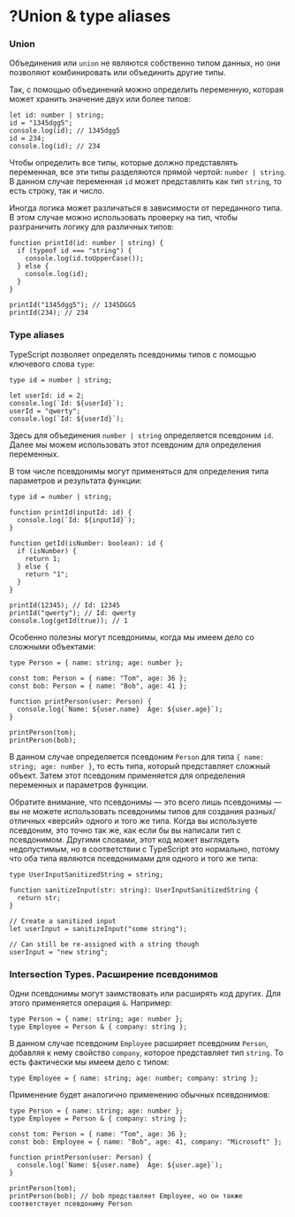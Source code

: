 # ?Union & type aliases

### Union

Объединения или `union` не являются собственно типом данных, но они позволяют комбинировать или объединить другие типы.

Так, с помощью объединений можно определить переменную, которая может хранить значение двух или более типов:

~~~
let id: number | string;
id = "1345dgg5";
console.log(id); // 1345dgg5
id = 234;
console.log(id); // 234
~~~

Чтобы определить все типы, которые должно представлять переменная, все эти типы разделяются прямой чертой: `number | string`. В данном случае переменная `id` может представлять как тип `string`, то есть строку, так и число.

Иногда логика может различаться в зависимости от переданного типа. В этом случае можно использовать проверку на тип, чтобы разграничить логику для различных типов:

~~~
function printId(id: number | string) {
  if (typeof id === "string") {
    console.log(id.toUpperCase());
  } else {
    console.log(id);
  }
}

printId("1345dgg5"); // 1345DGG5
printId(234); // 234
~~~

### Type aliases

TypeScript позволяет определять псевдонимы типов с помощью ключевого слова `type`:

~~~
type id = number | string;

let userId: id = 2;
console.log(`Id: ${userId}`);
userId = "qwerty";
console.log(`Id: ${userId}`);
~~~

Здесь для объединения `number | string` определяется псевдоним `id`. Далее мы можем использовать этот псевдоним для определения переменных.

В том числе псевдонимы могут применяться для определения типа параметров и результата функции:

~~~
type id = number | string;

function printId(inputId: id) {
  console.log(`Id: ${inputId}`);
}

function getId(isNumber: boolean): id {
  if (isNumber) {
    return 1;
  } else {
    return "1";
  }
}

printId(12345); // Id: 12345
printId("qwerty"); // Id: qwerty
console.log(getId(true)); // 1
~~~

Особенно полезны могут псевдонимы, когда мы имеем дело со сложными объектами:

~~~
type Person = { name: string; age: number };

const tom: Person = { name: "Tom", age: 36 };
const bob: Person = { name: "Bob", age: 41 };

function printPerson(user: Person) {
  console.log(`Name: ${user.name}  Age: ${user.age}`);
}

printPerson(tom);
printPerson(bob);
~~~

В данном случае определяется псевдоним `Person` для типа `{ name: string; age: number }`, то есть типа, который представляет сложный объект. Затем этот псевдоним применяется для определения переменных и параметров функции.

Обратите внимание, что псевдонимы — это всего лишь псевдонимы — вы не можете использовать псевдонимы типов для создания разных/отличных «версий» одного и того же типа. Когда вы используете псевдоним, это точно так же, как если бы вы написали тип с псевдонимом. Другими словами, этот код может выглядеть недопустимым, но в соответствии с TypeScript это нормально, потому что оба типа являются псевдонимами для одного и того же типа:

~~~
type UserInputSanitizedString = string;

function sanitizeInput(str: string): UserInputSanitizedString {
  return str;
}

// Create a sanitized input
let userInput = sanitizeInput("some string");

// Can still be re-assigned with a string though
userInput = "new string";
~~~

### Intersection Types. Расширение псевдонимов

Одни псевдонимы могут заимствовать или расширять код других. Для этого применяется операция `&`. Например:

~~~
type Person = { name: string; age: number };
type Employee = Person & { company: string };
~~~

В данном случае псевдоним `Employee` расширяет псевдоним `Person`, добавляя к нему свойство `company`, которое представляет тип `string`. То есть фактически мы имеем дело с типом:

~~~
type Employee = { name: string; age: number; company: string };
~~~

Применение будет аналогично применению обычных псевдонимов:

~~~
type Person = { name: string; age: number };
type Employee = Person & { company: string };

const tom: Person = { name: "Tom", age: 36 };
const bob: Employee = { name: "Bob", age: 41, company: "Microsoft" };

function printPerson(user: Person) {
  console.log(`Name: ${user.name}  Age: ${user.age}`);
}

printPerson(tom);
printPerson(bob); // bob представляет Employee, но он также соответствует псевдониму Person
~~~
